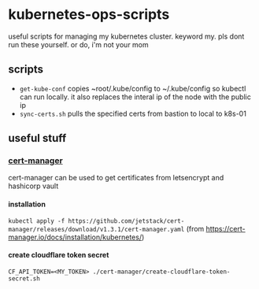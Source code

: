 # kubernetes-ops-scripts
useful scripts for managing my kubernetes cluster. keyword my. pls dont run these yourself. or do, i'm not your mom

## scripts
- `get-kube-conf` copies ~root/.kube/config to ~/.kube/config so kubectl can run locally. it also replaces the interal ip of the node with the public ip
- `sync-certs.sh` pulls the specified certs from bastion to local to k8s-01

## useful stuff
### [cert-manager](https://cert-manager.io) 
cert-manager can be used to get certificates from letsencrypt and hashicorp vault
#### installation
`kubectl apply -f https://github.com/jetstack/cert-manager/releases/download/v1.3.1/cert-manager.yaml` (from https://cert-manager.io/docs/installation/kubernetes/)
#### create cloudflare token secret
`CF_API_TOKEN=<MY_TOKEN> ./cert-manager/create-cloudflare-token-secret.sh`
